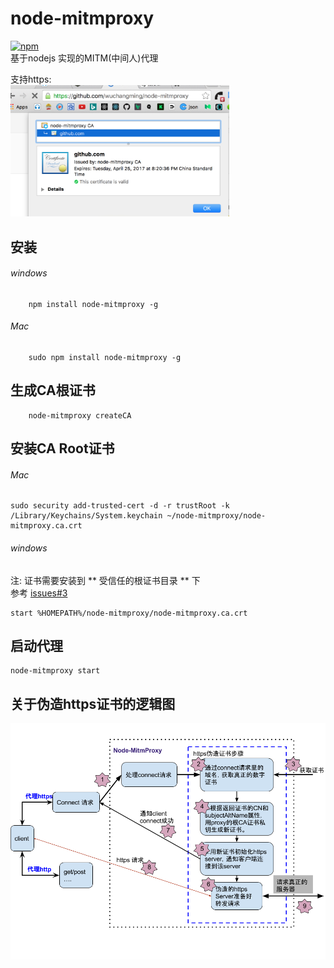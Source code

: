 # node-mitmproxy
[![npm](https://img.shields.io/npm/dt/node-mitmproxy.svg)](https://www.npmjs.com/package/node-mitmproxy)  
基于nodejs 实现的MITM(中间人)代理

支持https:  
<img src="doc/img/example1.jpg" width="350px"/>


## 安装

###### windows
```
    npm install node-mitmproxy -g
```
###### Mac
```
    sudo npm install node-mitmproxy -g
```

## 生成CA根证书
```
    node-mitmproxy createCA
```

## 安装CA Root证书
###### Mac
```
sudo security add-trusted-cert -d -r trustRoot -k /Library/Keychains/System.keychain ~/node-mitmproxy/node-mitmproxy.ca.crt
```
###### windows
注: 证书需要安装到  ** 受信任的根证书目录 ** 下  
参考 [issues#3](https://github.com/wuchangming/node-mitmproxy/issues/3)
```
start %HOMEPATH%/node-mitmproxy/node-mitmproxy.ca.crt
```

## 启动代理
```
node-mitmproxy start
```


## 关于伪造https证书的逻辑图
<img src="doc/img/node-MitmProxy https.png"/>

